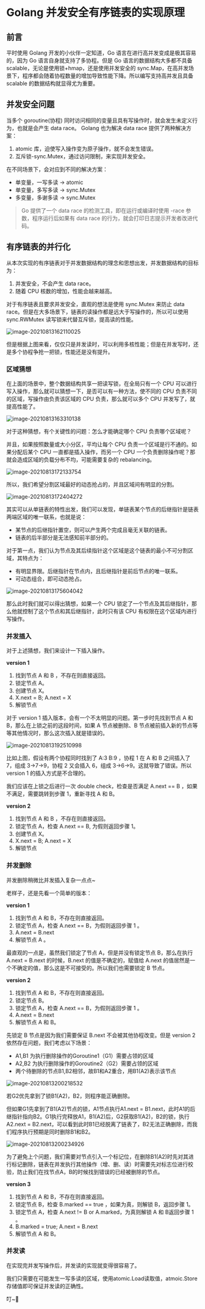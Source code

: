 # Golang 并发安全有序链表的实现原理
## 前言
平时使用 Golang 开发的小伙伴一定知道，Go 语言在进行高并发变成是极其容易的，因为 Go 语言自身就支持了多协程。但是 Go 语言的数据结构大多都不具备 scalable，无论是使用锁+hmap，还是使用并发安全的 sync.Map，在高并发场景下，程序都会随着协程数量的增加导致性能下降。所以编写支持高并发且具备 scalable 的数据结构就显得尤为重要。
## 并发安全问题
当多个 goroutine(协程) 同时访问相同的变量且具有写操作时，就会发生未定义行为，也就是会产生 data race。
Golang 也为解决 data race 提供了两种解决方案：
1. atomic 库，迫使写入操作变为原子操作，就不会发生错误。
2. 互斥锁-sync.Mutex，通过访问限制，来实现并发安全。

在不同场景下，会对应到不同的解决方案：
- 单变量，一写多读 -> atomic
- 单变量，多写多读 -> sync.Mutex
- 多变量，多谢多读 -> sync.Mutex

> Go 提供了一个 data race 的检测工具，即在运行或编译时使用 -race 参数，程序运行后如果有 data race 的行为，就会打印日志提示开发者改进代码。

## 有序链表的并行化
从本次实现的有序链表对于并发数据结构的理念和思想出发，并发数据结构的目标为：
1. 并发安全，不会产生 data race。
2. 随着 CPU 核数的增加，性能会越来越高。

对于有序链表且要求并发安全，直观的想法是使用 sync.Mutex 来防止 data race。但是在大多场景下，链表的读操作都是远大于写操作的，所以可以使用 sync.RWMutex 读写锁来代替互斥锁，提高读的性能。

![image-20210813162110025](https://tva1.sinaimg.cn/large/008i3skNly1gtf8jge025j60ih09sq3g02.jpg)

但是根据上图来看，仅仅只是并发读时，可以利用多核性能；但是在并发写时，还是多个协程争抢一把锁，性能还是没有提升。

### 区域猜想

在上面的场景中，整个数据结构共享一把读写锁，在全局只有一个 CPU 可以进行写入操作，那么就可以猜想一下，是否可以有一种方法，使不同的 CPU 负责不同的区域，写操作由负责该区域的 CPU 负责，那么就可以多个 CPU 并发写了，就提高性能了。

![image-20210813163310138](https://tva1.sinaimg.cn/large/008i3skNly1gtf8vw8fgmj60ir06oaad02.jpg)

对于这种猜想，有个关键性的问题：怎么才能确定哪个 CPU 负责哪个区域呢？

并且，如果按照数量或大小分区，平均让每个 CPU 负责一个区域是行不通的。如果分配后某个 CPU 一直都是插入操作，而另一个 CPU 一个负责删除操作呢？那就会造成区域的负载分布不均，可能需要复杂的 rebalancing。

![image-20210813172133754](https://tva1.sinaimg.cn/large/008i3skNly1gtfaa8qzzbj60it075mxi02.jpg)

所以，我们希望分割区域最好的动态抢占的，并且区域间有明显的分割。

![image-20210813172404272](https://tva1.sinaimg.cn/large/008i3skNly1gtfacurwzmj60ie04w3yt02.jpg)

其实可以从单链表的特性出发，我们可以发现，单链表某个节点的后继指针是链表两端区域的唯一联系，也就是说：

- 某节点的后继指针置空，则可以产生两个完成且毫无关联的链表。
- 链表的后半部分是无法感知前半部分的。

对于第一点，我们认为节点及其后续指针这个区域是这个链表的最小不可分割区域，其特点为：

- 有明显界限。后继指针在节点内，且后继指针是前后节点的唯一联系。
- 可动态组合，即可动态抢占。

![image-20210813175604042](https://tva1.sinaimg.cn/large/008i3skNly1gtfba5349dj60j606qdg502.jpg)

那么此时我们就可以得出猜想，如果一个 CPU 锁定了一个节点及其后继指针，那么他就控制了这个节点和其后继指针，此时只有该 CPU 有权限在这个区域内进行写操作。

### 并发插入

对于上述猜想，我们来设计一下插入操作。

**version 1**

1. 找到节点 A 和 B ，不存在则直接返回。
2. 锁定节点 A。
3. 创建节点 X。
4. X.next = B; A.next = X
5. 解锁节点

对于 version 1 插入版本，会有一个不太明显的问题。第一步时先找到节点 A 和 B，那么在上锁之前的这段时间，如果 A 节点被删除、B 节点被前插入新的节点等等其他情况时，那么这次插入就是错误的。

![image-20210813192510998](https://tva1.sinaimg.cn/large/008i3skNly1gtfduvgd46j60h6053glo02.jpg)

比如上图，假设有两个协程同时找到了 A:3 B:9 ，协程 1 在 A 和 B 之间插入了 7，组成 3->7->9，协程 2 又会插入 6，组成 3->6->9。这就导致了错误。所以 version 1 的插入方式是不合理的。

我们应该在上锁之后进行一次 double check，检查是否满足 A.next == B ，如果不满足，需要跳转到步骤 1，重新寻找 A 和 B。

**version 2**

1. 找到节点 A 和 B ，不存在则直接返回。
2. 锁定节点 A，检查 A.next == B, 为假则返回步骤 1。
3. 创建节点 X。
4. X.next = B; A.next = X
5. 解锁节点

### 并发删除

并发删除稍微比并发插入复杂一点点~

老样子，还是先看一个简单的版本：

**version 1**

1. 找到节点 A 和 B，不存在则直接返回。
2. 锁定节点 A，检查 A.next == B，为假则返回步骤 1 。
3. A.next = B.next
4. 解锁节点 A 。

最直观的一点是，虽然我们锁定了节点 A，但是并没有锁定节点 B，那么在执行 A.next = B.next 的时候，B.next 的值是不确定的，赋值给 A.next 的值居然是一个不确定的值，那么这是不可接受的。所以我们也需要锁定 B 节点。

**version 2**

1. 找到节点 A 和 B，不存在则直接返回。
2. 锁定节点 B。
3. 锁定节点 A，检查 A.next == B，为假则返回步骤 1 。
4. A.next = B.next
5. 解锁节点 A 和 B。

先锁定 B 节点是因为我们需要保证 B.next 不会被其他协程改变。但是 version 2 依然存在问题，我们考虑以下场景：

- A1,B1 为执行删除操作的Goroutine1（G1）需要占领的区域
- A2,B2 为执行删除操作的Goroutine2（G2）需要占领的区域
- 两个待删除的节点B1,B2相邻，故B1和A2重合，用B1(A2)表示该节点

![image-20210813200218532](https://tva1.sinaimg.cn/large/008i3skNly1gtfexi46wij60hl02z0ss02.jpg)

若G2优先拿到了锁B1(A2)，B2，则程序能正确删除。

但如果G1先拿到了B1(A2)节点的锁，A1节点执行A1.next = B1.next，此时A1的后继指针指向B2。G1执行完释放A1，B1(A2)后，G2获取B1(A2)，B2的锁，执行A2.next = B2.next，可以看到此时B1已经脱离了链表了，B2无法正确删除，而我们程序执行预期是同时删除B1和B2。

![image-20210813200234926](https://tva1.sinaimg.cn/large/008i3skNly1gtfexrrywej60h5042wej02.jpg)

为了避免上个问题，我们需要对节点引入一个标记位，在删除B1(A2)时先对其进行标记删除，链表在并发执行其他操作（增、删、读）时需要先对标志位进行校验，防止我们在找节点A，B的时候找到错误的已经被删除的节点。

**version 3**

1. 找到节点 A 和 B，不存在则直接返回。
2. 锁定节点 B，检查 B.marked == true ，如果为真，则解锁 B，返回步骤 1。
3. 锁定节点 A，检查 A.next != B or A.marked，为真则解锁 A 和 B返回步骤 1 。
4. B.marked = true; A.next = B.next
5. 解锁节点 A 和 B。

### 并发读

在实现完并发写操作后，并发读的实现就变得很容易了。

我们只需要在可能发生一写多读的区域，使用atomic.Load读取值，atmoic.Store存储值即可保证并发读的正确性。

叮~:bell: